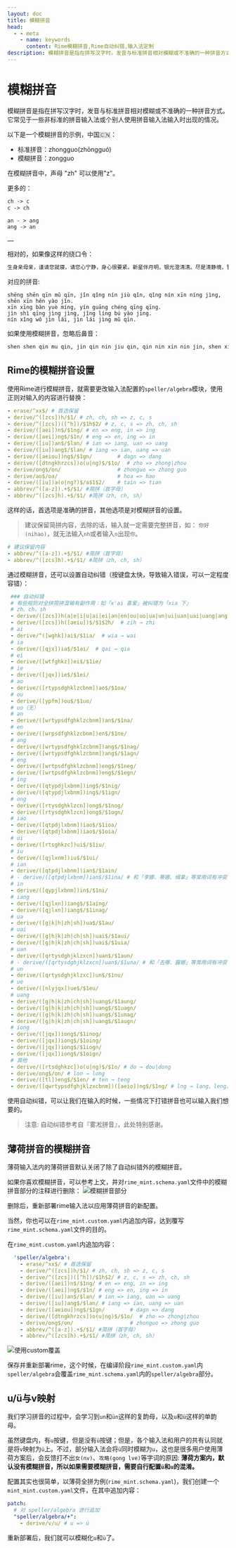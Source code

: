 ```yaml
---
layout: doc
title: 模糊拼音
head:
  - - meta
    - name: keywords
      content: Rime模糊拼音,Rime自动纠错,输入法定制
description: 模糊拼音是指在拼写汉字时，发音与标准拼音相对模糊或不准确的一种拼音方式。它常见于一些非标准的拼音输入法或个别人使用拼音输入法输入时出现的情况。在薄荷输入法、Rime内，如何设置模糊拼音，可以查看本文教程。
---
```


# 模糊拼音

模糊拼音是指在拼写汉字时，发音与标准拼音相对模糊或不准确的一种拼音方式。它常见于一些非标准的拼音输入法或个别人使用拼音输入法输入时出现的情况。

以下是一个模糊拼音的示例，中国🇨🇳：
- 标准拼音：zhongguo(zhōngguó)
- 模糊拼音：zongguo

在模糊拼音中，声母 "zh" 可以使用"z"。

更多的：
```txt
ch -> c
c -> ch

an - > ang
ang -> an

……
```

相对的，如果像这样的绕口令：
```txt
生身亲母亲，谨请您就寝，请您心宁静，身心很要紧。新星伴月明，银光澄清清。尽是清静境，警铃不要惊。您醒我进来，进来敬母亲。
```
对应的拼音: 
```text
shēng shēn qīn mǔ qīn, jǐn qǐng nín jiù qǐn, qǐng nín xīn níng jìng, shēn xīn hěn yào jǐn.
xīn xīng bàn yuè míng, yín guāng chéng qīng qīng.
jìn shì qīng jìng jìng, jǐng líng bú yào jīng.
nín xǐng wǒ jìn lái, jìn lái jìng mǔ qīn.
```

如果使用模糊拼音，忽略后鼻音：
```txt
shen shen qin mu qin, jin qin nin jiu qin, qin nin xin nin jin, shen xin hen yao jin。xin xing ban yue ming, yin guan chen qin qin。jin shi qin jin jin, jin lin bu yao jin。nin xing wo jin lai, jin lai jin mu qin。
```

## Rime的模糊拼音设置
使用Rime进行模糊拼音，就需要更改输入法配置的`speller/algebra`模块，使用正则对输入的内容进行替换：
```yaml
- erase/^xx$/ # 首选保留
- derive/^([zcs])h/$1/ # zh, ch, sh => z, c, s
- derive/^([zcs])([^h])/$1h$2/ # z, c, s => zh, ch, sh
- derive/([aei])n$/$1ng/ # en => eng, in => ing
- derive/([aei])ng$/$1n/ # eng => en, ing => in
- derive/([iu])an$/$lan/ # ian => iang, uan => uang
- derive/([iu])ang$/$lan/ # iang => ian, uang => uan
- derive/([aeiou])ng$/$1gn/        # dagn => dang
- derive/([dtngkhrzcs])o(u|ng)$/$1o/  # zho => zhong|zhou
- derive/ong$/on/                  # zhonguo => zhong guo
- derive/ao$/oa/                   # hoa => hao
- derive/([iu])a(o|ng?)$/a$1$2/    # tain => tian
- abbrev/^([a-z]).+$/$1/ #简拼（首字母）
- abbrev/^([zcs]h).+$/$1/ #简拼（zh, ch, sh）
```
这样的话，首选项是准确的拼音，其他选项是对模糊拼音的设置。

> 建议保留简拼内容，去除的话，输入就一定需要完整拼音，如： `你好(nihao)`，就无法输入`nh`或者输入`n`出现`你`。
```yaml
# 建议保留内容
- abbrev/^([a-z]).+$/$1/ #简拼（首字母）
- abbrev/^([zcs]h).+$/$1/ #简拼（zh, ch, sh）
```

通过模糊拼音，还可以设置自动纠错（按键盘太快，导致输入错误，可以一定程度容错）：
```yaml
 ### 自动纠错
 # 有些规则对全拼简拼混输有副作用：如「x'ai 喜爱」被纠错为「xia 下」
 # zh、ch、sh
 - derive/([zcs])h(a|e|i|u|ai|ei|an|en|ou|uo|ua|un|ui|uan|uai|uang|ang|eng|ong)$/h$1$2/  # hzi → zhi
 - derive/([zcs])h([aeiu])$/$1$2h/  # zih → zhi
 # ai
 - derive/^([wghk])ai$/$1ia/  # wia → wai
 # ia
 - derive/([qjx])ia$/$1ai/  # qai → qia
 # ei
 - derive/([wtfghkz])ei$/$1ie/
 # ie
 - derive/([jqx])ie$/$1ei/
 # ao
 - derive/([rtypsdghklzcbnm])ao$/$1oa/
 # ou
 - derive/([ypfm])ou$/$1uo/
 # uo（无）
 # an
 - derive/([wrtypsdfghklzcbnm])an$/$1na/
 # en
 - derive/([wrpsdfghklzcbnm])en$/$1ne/
 # ang
 - derive/([wrtypsdfghklzcbnm])ang$/$1nag/
 - derive/([wrtypsdfghklzcbnm])ang$/$1agn/
 # eng
 - derive/([wrtpsdfghklzcbnm])eng$/$1neg/
 - derive/([wrtpsdfghklzcbnm])eng$/$1egn/
 # ing
 - derive/([qtypdjlxbnm])ing$/$1nig/
 - derive/([qtypdjlxbnm])ing$/$1ign/
 # ong
 - derive/([rtysdghklzcn])ong$/$1nog/
 - derive/([rtysdghklzcn])ong$/$1ogn/
 # iao
 - derive/([qtpdjlxbnm])iao$/$1ioa/
 - derive/([qtpdjlxbnm])iao$/$1oia/
 # ui
 - derive/([rtsghkzc])ui$/$1iu/
 # iu
 - derive/([qjlxnm])iu$/$1ui/
 # ian
 - derive/([qtpdjlxbnm])ian$/$1ain/
 # - derive/([qtpdjlxbnm])ian$/$1ina/ # 和「李娜、蒂娜、缉拿」等常用词有冲突
 # in
 - derive/([qypjlxbnm])in$/$1ni/
 # iang
 - derive/([qjlxn])iang$/$1aing/
 - derive/([qjlxn])iang$/$1inag/
 # ua
 - derive/([g|k|h|zh|sh])ua$/$1au/
 # uai
 - derive/([g|h|k|zh|ch|sh])uai$/$1aui/
 - derive/([g|h|k|zh|ch|sh])uai$/$1uia/
 # uan
 - derive/([qrtysdghjklzxcn])uan$/$1aun/
 # - derive/([qrtysdghjklzxcn])uan$/$1una/ # 和「去哪、露娜」等常用词有冲突
 # un
 - derive/([qrtysdghjklzxc])un$/$1nu/
 # ue
 - derive/([nlyjqx])ue$/$1eu/
 # uang
 - derive/([g|h|k|zh|ch|sh])uang$/$1aung/
 - derive/([g|h|k|zh|ch|sh])uang$/$1uagn/
 - derive/([g|h|k|zh|ch|sh])uang$/$1unag/
 - derive/([g|h|k|zh|ch|sh])uang$/$1augn/
 # iong
 - derive/([jqx])iong$/$1inog/
 - derive/([jqx])iong$/$1oing/
 - derive/([jqx])iong$/$1iogn/
 - derive/([jqx])iong$/$1oign/
 # 其他
 - derive/([rtsdghkzc])o(u|ng)$/$1o/ # do → dou|dong
 - derive/ong$/on/ # lon → long
 - derive/([tl])eng$/$1en/ # ten → teng
 - derive/([qwrtypsdfghjklzxcbnm])([aeio])ng$/$1ng/ # lng → lang、leng、ling、long
```
使用自动纠错，可以让我们在输入的时候，一些情况下打错拼音也可以输入我们想要的。
> 注意: 自动纠错参考自『雾凇拼音』，此处特别感谢。

## 薄荷拼音的模糊拼音<Badge type="tip" text="^2023.11.30" />
薄荷输入法内的薄荷拼音默认关闭了除了自动纠错外的模糊拼音。

如果你喜欢模糊拼音，可以参考上文，并对`rime_mint.schema.yaml`文件中的模糊拼音部分的注释进行删除：
![模糊拼音部分](/image/guide/fuzzyPinyinMintSchema.webp)

删除后，重新部署rime输入法以应用薄荷拼音的新配置。

当然，你也可以在`rime_mint.custom.yaml`内追加内容，达到覆写`rime_mint.schema.yaml`文件的目的。

在`rime_mint.custom.yaml`内追加内容：
```yaml
  'speller/algebra':
    - erase/^xx$/ # 首选保留
    - derive/^([zcs])h/$1/ # zh, ch, sh => z, c, s
    - derive/^([zcs])([^h])/$1h$2/ # z, c, s => zh, ch, sh
    - derive/([aei])n$/$1ng/ # en => eng, in => ing
    - derive/([aei])ng$/$1n/ # eng => en, ing => in
    - derive/([iu])an$/$lan/ # ian => iang, uan => uang
    - derive/([iu])ang$/$lan/ # iang => ian, uang => uan
    - derive/([aeiou])ng$/$1gn/        # dagn => dang
    - derive/([dtngkhrzcs])o(u|ng)$/$1o/  # zho => zhong|zhou
    - derive/ong$/on/                  # zhonguo => zhong guo
    - abbrev/^([a-z]).+$/$1/ #简拼（首字母）
    - abbrev/^([zcs]h).+$/$1/ #简拼（zh, ch, sh）
```

![使用custom覆盖](/image/guide/fuzzyPinyinMintCustom.webp)


保存并重新部署rime，这个时候，在编译阶段`rime_mint.custom.yaml`内`speller/algebra`会覆盖`rime_mint.schema.yaml`内的`speller/algebra`部分。

## u/ü与v映射 <Badge type="tip" text="^2024.10.02" />
我们学习拼音的过程中，会学习到`un`和`ün`这样的复韵母，以及`u`和`ü`这样的单韵母。

虽然键盘内，有`u`按键，但是没有`ü`按键；但是，各个输入法和用户的共有认同就是将`v`映射为`ü`上。不过，部分输入法会将`ü`同时模糊为`u`，这也是很多用户使用薄荷方案后，会反馈打不出`女(nv)`、`攻略(gong lve)`等字词的原因: **薄荷方案内，默认没有模糊拼音，所以如果需要模糊拼音，需要自行配置`ü`和`u`的混淆。**

配置其实也很简单，以薄荷全拼为例(`rime_mint.schema.yaml`)，我们创建一个`mint_mint.custom.yaml`文件，在其中追加内容：
```yaml 
patch:
  # 对 speller/algebra 进行追加
  "speller/algebra/+":
    - derive/v/u/ # u => ü
```
重新部署后，我们就可以模糊化`u`和`ü`了。